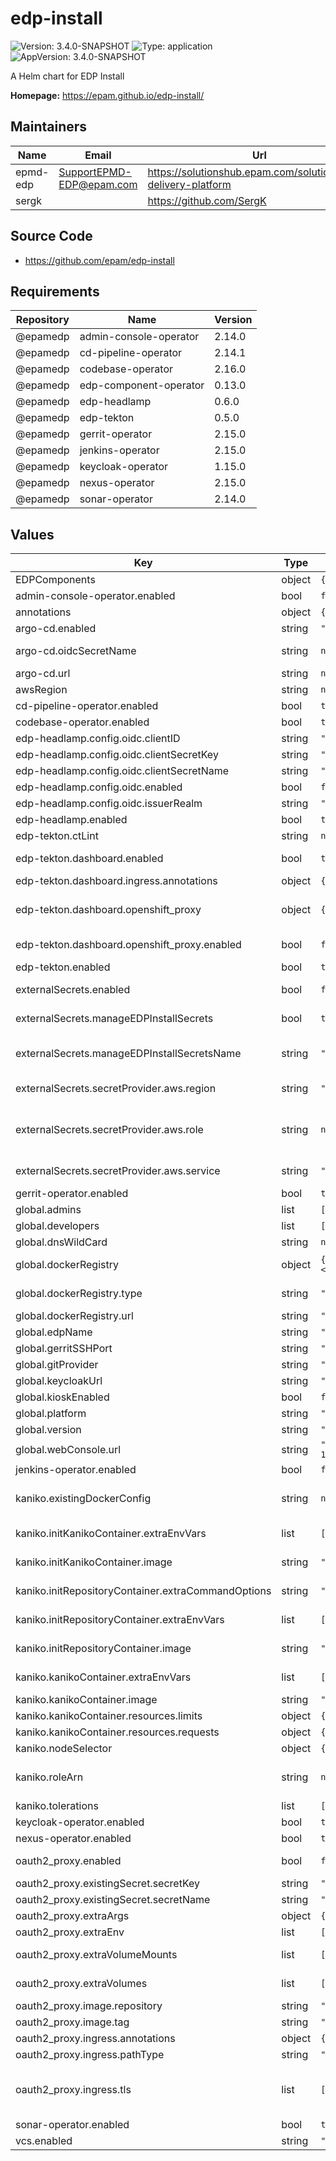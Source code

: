 # edp-install

![Version: 3.4.0-SNAPSHOT](https://img.shields.io/badge/Version-3.4.0--SNAPSHOT-informational?style=flat-square) ![Type: application](https://img.shields.io/badge/Type-application-informational?style=flat-square) ![AppVersion: 3.4.0-SNAPSHOT](https://img.shields.io/badge/AppVersion-3.4.0--SNAPSHOT-informational?style=flat-square)

A Helm chart for EDP Install

**Homepage:** <https://epam.github.io/edp-install/>

## Maintainers

| Name | Email | Url |
| ---- | ------ | --- |
| epmd-edp | <SupportEPMD-EDP@epam.com> | <https://solutionshub.epam.com/solution/epam-delivery-platform> |
| sergk |  | <https://github.com/SergK> |

## Source Code

* <https://github.com/epam/edp-install>

## Requirements

| Repository | Name | Version |
|------------|------|---------|
| @epamedp | admin-console-operator | 2.14.0 |
| @epamedp | cd-pipeline-operator | 2.14.1 |
| @epamedp | codebase-operator | 2.16.0 |
| @epamedp | edp-component-operator | 0.13.0 |
| @epamedp | edp-headlamp | 0.6.0 |
| @epamedp | edp-tekton | 0.5.0 |
| @epamedp | gerrit-operator | 2.15.0 |
| @epamedp | jenkins-operator | 2.15.0 |
| @epamedp | keycloak-operator | 1.15.0 |
| @epamedp | nexus-operator | 2.15.0 |
| @epamedp | sonar-operator | 2.14.0 |

## Values

| Key | Type | Default | Description |
|-----|------|---------|-------------|
| EDPComponents | object | `{}` |  |
| admin-console-operator.enabled | bool | `false` |  |
| annotations | object | `{}` |  |
| argo-cd.enabled | string | `"false"` | Configure Argo CD for EDP platform. |
| argo-cd.oidcSecretName | string | `nil` | Custom secret name for argo-cd keycloak client. Ignored if external secret enabled. |
| argo-cd.url | string | `nil` |  |
| awsRegion | string | `nil` | AWS Region, e.g. "eu-central-1" |
| cd-pipeline-operator.enabled | bool | `true` |  |
| codebase-operator.enabled | bool | `true` |  |
| edp-headlamp.config.oidc.clientID | string | `"kubernetes"` |  |
| edp-headlamp.config.oidc.clientSecretKey | string | `"clientSecret"` |  |
| edp-headlamp.config.oidc.clientSecretName | string | `"keycloak-client-headlamp-secret"` |  |
| edp-headlamp.config.oidc.enabled | bool | `false` |  |
| edp-headlamp.config.oidc.issuerRealm | string | `"openshift"` |  |
| edp-headlamp.enabled | bool | `true` |  |
| edp-tekton.ctLint | string | `nil` |  |
| edp-tekton.dashboard.enabled | bool | `true` | Deploy EDP Dashboard as a part of pipeline library when true. Default: true |
| edp-tekton.dashboard.ingress.annotations | object | `{}` | Annotations for Ingress resource |
| edp-tekton.dashboard.openshift_proxy | object | `{"enabled":false}` | https://epam.github.io/edp-install/operator-guide/oauth2-proxy/?h=#enable-oauth2-proxy-on-tekton-dashboard |
| edp-tekton.dashboard.openshift_proxy.enabled | bool | `false` | Enable oauth-proxy to include authorization layer on tekton-dashboard. Default: flase |
| edp-tekton.enabled | bool | `true` |  |
| externalSecrets.enabled | bool | `false` | Configure External Secrets for EDP platform. Deploy SecretStore |
| externalSecrets.manageEDPInstallSecrets | bool | `true` | Create necessary secrets for EDP installation, using External Secret Operator |
| externalSecrets.manageEDPInstallSecretsName | string | `"/edp/deploy-secrets"` | Value name in AWS ParameterStore or AWS SecretsManager. Used when manageEDPInstallSecrets is true |
| externalSecrets.secretProvider.aws.region | string | `"eu-central-1"` | AWS Region where secrets are stored, e.g. eu-central-1 |
| externalSecrets.secretProvider.aws.role | string | `nil` | IAM Role to be used for Accessing AWS either Parameter Store or Secret Manager. Format: arn:aws:iam::<AWS_ACCOUNT_ID>:role/<AWS_IAM_ROLE_NAME> |
| externalSecrets.secretProvider.aws.service | string | `"ParameterStore"` | Use AWS as a Secret Provider. Can be ParameterStore or SecretsManager |
| gerrit-operator.enabled | bool | `true` |  |
| global.admins | list | `["stub_user_one@example.com"]` | Administrators of your tenant |
| global.developers | list | `["stub_user_one@example.com","stub_user_two@example.com"]` | Developers of your tenant |
| global.dnsWildCard | string | `nil` | a cluster DNS wildcard name |
| global.dockerRegistry | object | `{"type":"ecr","url":"<AWS_ACCOUNT_ID>.dkr.ecr.<AWS_REGION>.amazonaws.com"}` | Optional parameter. Link to use custom nexus. Format: http://<service-name>.<nexus-namespace>:8081 or http://<ip-address>:<port> nexusUrl: |
| global.dockerRegistry.type | string | `"ecr"` | Define Image Registry that will to be used in Pipelines. Can be ecr (default), harbor |
| global.dockerRegistry.url | string | `"<AWS_ACCOUNT_ID>.dkr.ecr.<AWS_REGION>.amazonaws.com"` | Docker Registry endpoint |
| global.edpName | string | `"stub-namespace"` | namespace or a project name (in case of OpenShift) |
| global.gerritSSHPort | string | `"22"` | Gerrit SSH node port |
| global.gitProvider | string | `"gerrit"` | Can be gerrit, github or gitlab. By default: gerrit |
| global.keycloakUrl | string | `"https://keycloak.example.com"` | Keycloak URL |
| global.kioskEnabled | bool | `false` |  |
| global.platform | string | `"kubernetes"` | platform type that can be "kubernetes" or "openshift" |
| global.version | string | `"3.4.0-SNAPSHOT"` | EDP version |
| global.webConsole.url | string | `"https://xxxxxxxxxxxxxxxxxxxx.sk1.eu-central-1.eks.amazonaws.com"` | URL to OpenShift/Kubernetes Web console |
| jenkins-operator.enabled | bool | `false` |  |
| kaniko.existingDockerConfig | string | `nil` | Existing secret which contains docker-config, if not defined then 'kaniko-docker-config' will be created with default value: { "credStore": "ecr-login"} |
| kaniko.initKanikoContainer.extraEnvVars | list | `[]` | Array with extra environment variables to add to the init-kaniko container |
| kaniko.initKanikoContainer.image | string | `"busybox:1.35.0"` | init container image which waits for Dockerfile before starting actual build |
| kaniko.initRepositoryContainer.extraCommandOptions | string | `""` | Configure extra options for command 'aws ecr create-repository' |
| kaniko.initRepositoryContainer.extraEnvVars | list | `[]` | Array with extra environment variables to add to the init-repository container |
| kaniko.initRepositoryContainer.image | string | `"amazon/aws-cli:2.9.4"` | aws-cli image is used to provision non-existing AWS ECR repository |
| kaniko.kanikoContainer.extraEnvVars | list | `[]` | Array with extra environment variables to add to the Kaniko container |
| kaniko.kanikoContainer.image | string | `"gcr.io/kaniko-project/executor:v1.12.1-debug"` | kaniko image |
| kaniko.kanikoContainer.resources.limits | object | `{}` | The resources limits for the Kaniko containers |
| kaniko.kanikoContainer.resources.requests | object | `{}` | The requested resources for the Kaniko containers |
| kaniko.nodeSelector | object | `{}` | nodeSelector Node labels for pod assignment |
| kaniko.roleArn | string | `nil` | AWS IAM role to be used for kaniko pod service account (IRSA). Format: arn:aws:iam::<AWS_ACCOUNT_ID>:role/<AWS_IAM_ROLE_NAME> |
| kaniko.tolerations | list | `[]` | tolerations Tolerations for pod assignment |
| keycloak-operator.enabled | bool | `true` |  |
| nexus-operator.enabled | bool | `true` |  |
| oauth2_proxy.enabled | bool | `false` | Install oauth2-proxy as a part of EDP deployment. Default: false |
| oauth2_proxy.existingSecret.secretKey | string | `"cookie-secret"` | Secret key which stores cookie-secret |
| oauth2_proxy.existingSecret.secretName | string | `"oauth2-proxy-cookie-secret"` | Secret name which stores cookie-secret |
| oauth2_proxy.extraArgs | object | `{}` |  |
| oauth2_proxy.extraEnv | list | `[]` |  |
| oauth2_proxy.extraVolumeMounts | list | `[]` | Additional volumeMounts to be added to the oauth2-proxy container |
| oauth2_proxy.extraVolumes | list | `[]` | Additional volumes to be added to the oauth2-proxy pod |
| oauth2_proxy.image.repository | string | `"quay.io/oauth2-proxy/oauth2-proxy"` | oauth2-proxy image repository |
| oauth2_proxy.image.tag | string | `"v7.4.0"` | oauth2-proxy image tag |
| oauth2_proxy.ingress.annotations | object | `{}` |  |
| oauth2_proxy.ingress.pathType | string | `"Prefix"` | pathType is only for k8s >= 1.1= |
| oauth2_proxy.ingress.tls | list | `[]` | See https://kubernetes.io/blog/2020/04/02/improvements-to-the-ingress-api-in-kubernetes-1.18/#specifying-the-class-of-an-ingress ingressClassName: nginx |
| sonar-operator.enabled | bool | `true` |  |
| vcs.enabled | string | `"false"` |  |

